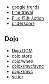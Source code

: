 

+ [google trends](https://www.google.com/trends/)
+ [time traval](https://www.youtube.com/watch?v=xsSnOQynTHs)
+ [Flux 标准 Action](https://github.com/acdlite/flux-standard-action)
+ [underscore](http://underscorejs.org/docs/underscore.html)

## Dojo
+ [Dojo DOM](https://dojotoolkit.org/documentation/tutorials/1.10/dom_functions/index.html)
+ dojo store
+ dojo/when
+ [dojox/mvc/sync](https://dojotoolkit.org/reference-guide/1.10/dojox/mvc/sync.html#dojox-mvc-sync)
+ [dojox/mvc](https://dojotoolkit.org/reference-guide/1.10/dojox/mvc.html)
+ [setter](http://dojotoolkit.org/reference-guide/1.10/quickstart/writingWidgets.html)
